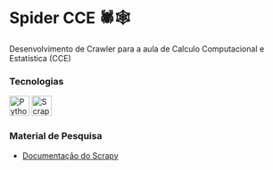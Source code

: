 # Spider CCE 🕷️🕸️ 
Desenvolvimento de Crawler para a aula de Calculo Computacional e Estatística (CCE)

### Tecnologias
<p>
<a href="https://www.python.org/" target="_blank" rel="noreferrer"><img src="https://raw.githubusercontent.com/danielcranney/readme-generator/main/public/icons/skills/python-colored.svg" width="36" height="36" alt="Python" /></a>
<a href="https://scrapy.org/" target="_blank" rel="noreferrer"><img src="https://avatars.githubusercontent.com/u/733635?s=48&v=4" width="36" height="36" alt="Scrapy" /></a>
</p>


### Material de Pesquisa
- [Documentação do Scrapy](https://docs.scrapy.org/en/latest/index.html)

